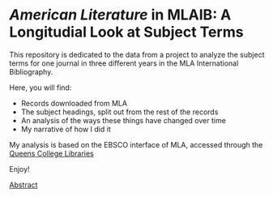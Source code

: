 # _American Literature_ in MLAIB: A Longitudial Look at Subject Terms

This repository is dedicated to the data from a project to analyze the subject terms for one journal in three different years in the MLA International Bibliography. 

Here, you will find:

- Records downloaded from MLA
- The subject headings, split out from the rest of the records
- An analysis of the ways these things have changed over time
- My narrative of how I did it

My analysis is based on the EBSCO interface of MLA, accessed through the [Queens College Libraries](https://library.qc.cuny.edu/)

Enjoy! 

[Abstract](Abstract.md)